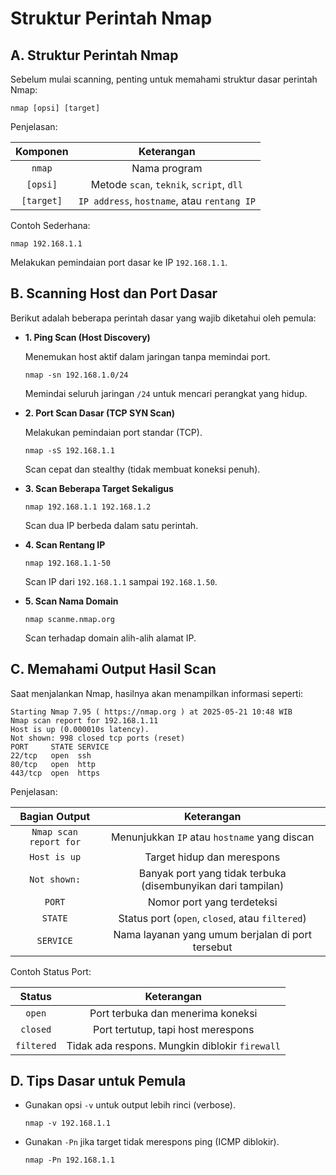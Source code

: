 # Struktur Perintah Nmap

## A. Struktur Perintah Nmap

Sebelum mulai scanning, penting untuk memahami struktur dasar perintah Nmap:

```
nmap [opsi] [target]
```

Penjelasan:

| Komponen | Keterangan|
|:--:|:--:|
| `nmap`	| Nama program |
| `[opsi]` | Metode `scan`, `teknik`, `script`, `dll` |
| `[target]` | `IP address`, `hostname`, atau `rentang IP` |

Contoh Sederhana:

```
nmap 192.168.1.1
```

Melakukan pemindaian port dasar ke IP `192.168.1.1`.

## B. Scanning Host dan Port Dasar

Berikut adalah beberapa perintah dasar yang wajib diketahui oleh pemula:

- **1. Ping Scan (Host Discovery)**  
  
  Menemukan host aktif dalam jaringan tanpa memindai port.
  
  ```
  nmap -sn 192.168.1.0/24
  ```
  
  Memindai seluruh jaringan `/24` untuk mencari perangkat yang hidup.

- **2. Port Scan Dasar (TCP SYN Scan)**  
  
  Melakukan pemindaian port standar (TCP).

  ```
  nmap -sS 192.168.1.1
  ```
  
  Scan cepat dan stealthy (tidak membuat koneksi penuh).

- **3. Scan Beberapa Target Sekaligus**  

  ```
  nmap 192.168.1.1 192.168.1.2
  ```
  
  Scan dua IP berbeda dalam satu perintah.

- **4. Scan Rentang IP**  
  
  ```
  nmap 192.168.1.1-50
  ```
  
  Scan IP dari `192.168.1.1` sampai `192.168.1.50`.

- **5. Scan Nama Domain**  

  ```
  nmap scanme.nmap.org
  ```
  
  Scan terhadap domain alih-alih alamat IP.

## C. Memahami Output Hasil Scan

Saat menjalankan Nmap, hasilnya akan menampilkan informasi seperti:

```
Starting Nmap 7.95 ( https://nmap.org ) at 2025-05-21 10:48 WIB
Nmap scan report for 192.168.1.11
Host is up (0.000010s latency).
Not shown: 998 closed tcp ports (reset)
PORT     STATE SERVICE
22/tcp   open  ssh
80/tcp   open  http
443/tcp  open  https
```

Penjelasan:

| Bagian Output	| Keterangan |
|:--:|:--:|
| `Nmap scan report for` | Menunjukkan `IP` atau `hostname` yang discan |
| `Host is up` | Target hidup dan merespons |
| `Not shown:` | Banyak port yang tidak terbuka (disembunyikan dari tampilan) |
| `PORT` | Nomor port yang terdeteksi |
| `STATE` | Status port (`open`, `closed`, atau `filtered`) |
| `SERVICE` | Nama layanan yang umum berjalan di port tersebut |

Contoh Status Port:

| Status | Keterangan |
|:--:|:--:|
| `open` | Port terbuka dan menerima koneksi |
| `closed` | Port tertutup, tapi host merespons |
| `filtered` | Tidak ada respons. Mungkin diblokir `firewall` |

## D. Tips Dasar untuk Pemula
- Gunakan opsi `-v` untuk output lebih rinci (verbose).

  ```
  nmap -v 192.168.1.1
  ```

- Gunakan `-Pn` jika target tidak merespons ping (ICMP diblokir).

  ```
  nmap -Pn 192.168.1.1
  ```
